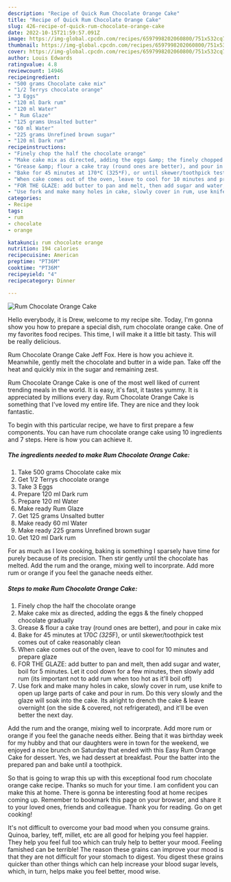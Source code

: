 ```yaml
---
description: "Recipe of Quick Rum Chocolate Orange Cake"
title: "Recipe of Quick Rum Chocolate Orange Cake"
slug: 426-recipe-of-quick-rum-chocolate-orange-cake
date: 2022-10-15T21:59:57.091Z
image: https://img-global.cpcdn.com/recipes/6597998202060800/751x532cq70/rum-chocolate-orange-cake-recipe-main-photo.jpg
thumbnail: https://img-global.cpcdn.com/recipes/6597998202060800/751x532cq70/rum-chocolate-orange-cake-recipe-main-photo.jpg
cover: https://img-global.cpcdn.com/recipes/6597998202060800/751x532cq70/rum-chocolate-orange-cake-recipe-main-photo.jpg
author: Louis Edwards
ratingvalue: 4.8
reviewcount: 14946
recipeingredient:
- "500 grams Chocolate cake mix"
- "1/2 Terrys chocolate orange"
- "3 Eggs"
- "120 ml Dark rum"
- "120 ml Water"
- " Rum Glaze"
- "125 grams Unsalted butter"
- "60 ml Water"
- "225 grams Unrefined brown sugar"
- "120 ml Dark rum"
recipeinstructions:
- "Finely chop the half the chocolate orange"
- "Make cake mix as directed, adding the eggs &amp; the finely chopped chocolate gradually"
- "Grease &amp; flour a cake tray (round ones are better), and pour in cake mix"
- "Bake for 45 minutes at 170*C (325*F), or until skewer/toothpick test comes out of cake reasonably clean"
- "When cake comes out of the oven, leave to cool for 10 minutes and prepare glaze"
- "FOR THE GLAZE: add butter to pan and melt, then add sugar and water, boil for 5 minutes. Let it cool down for a few minutes, then slowly add rum (its important not to add rum when too hot as it&#39;ll boil off)"
- "Use fork and make many holes in cake, slowly cover in rum, use knife to open up large parts of cake and pour in rum. Do this very slowly and the glaze will soak into the cake. Its alright to drench the cake &amp; leave overnight (on the side &amp; covered, not refrigerated), and it&#39;ll be even better the next day."
categories:
- Recipe
tags:
- rum
- chocolate
- orange

katakunci: rum chocolate orange 
nutrition: 194 calories
recipecuisine: American
preptime: "PT36M"
cooktime: "PT36M"
recipeyield: "4"
recipecategory: Dinner

---
```



![Rum Chocolate Orange Cake](https://img-global.cpcdn.com/recipes/6597998202060800/751x532cq70/rum-chocolate-orange-cake-recipe-main-photo.jpg)

Hello everybody, it is Drew, welcome to my recipe site. Today, I'm gonna show you how to prepare a special dish, rum chocolate orange cake. One of my favorites food recipes. This time, I will make it a little bit tasty. This will be really delicious.

Rum Chocolate Orange Cake Jeff Fox. Here is how you achieve it. Meanwhile, gently melt the chocolate and butter in a wide pan. Take off the heat and quickly mix in the sugar and remaining zest.

Rum Chocolate Orange Cake is one of the most well liked of current trending meals in the world. It is easy, it's fast, it tastes yummy. It is appreciated by millions every day. Rum Chocolate Orange Cake is something that I've loved my entire life. They are nice and they look fantastic.


To begin with this particular recipe, we have to first prepare a few components. You can have rum chocolate orange cake using 10 ingredients and 7 steps. Here is how you can achieve it.

<!--inarticleads1-->

##### The ingredients needed to make Rum Chocolate Orange Cake:

1. Take 500 grams Chocolate cake mix
1. Get 1/2 Terrys chocolate orange
1. Take 3 Eggs
1. Prepare 120 ml Dark rum
1. Prepare 120 ml Water
1. Make ready  Rum Glaze
1. Get 125 grams Unsalted butter
1. Make ready 60 ml Water
1. Make ready 225 grams Unrefined brown sugar
1. Get 120 ml Dark rum


For as much as I love cooking, baking is something I sparsely have time for purely because of its precision. Then stir gently until the chocolate has melted. Add the rum and the orange, mixing well to incorprate. Add more rum or orange if you feel the ganache needs either. 

<!--inarticleads2-->

##### Steps to make Rum Chocolate Orange Cake:

1. Finely chop the half the chocolate orange
1. Make cake mix as directed, adding the eggs &amp; the finely chopped chocolate gradually
1. Grease &amp; flour a cake tray (round ones are better), and pour in cake mix
1. Bake for 45 minutes at 170*C (325*F), or until skewer/toothpick test comes out of cake reasonably clean
1. When cake comes out of the oven, leave to cool for 10 minutes and prepare glaze
1. FOR THE GLAZE: add butter to pan and melt, then add sugar and water, boil for 5 minutes. Let it cool down for a few minutes, then slowly add rum (its important not to add rum when too hot as it&#39;ll boil off)
1. Use fork and make many holes in cake, slowly cover in rum, use knife to open up large parts of cake and pour in rum. Do this very slowly and the glaze will soak into the cake. Its alright to drench the cake &amp; leave overnight (on the side &amp; covered, not refrigerated), and it&#39;ll be even better the next day.


Add the rum and the orange, mixing well to incorprate. Add more rum or orange if you feel the ganache needs either. Being that it was birthday week for my hubby and that our daughters were in town for the weekend, we enjoyed a nice brunch on Saturday that ended with this Easy Rum Orange Cake for dessert. Yes, we had dessert at breakfast. Pour the batter into the prepared pan and bake until a toothpick. 

So that is going to wrap this up with this exceptional food rum chocolate orange cake recipe. Thanks so much for your time. I am confident you can make this at home. There is gonna be interesting food at home recipes coming up. Remember to bookmark this page on your browser, and share it to your loved ones, friends and colleague. Thank you for reading. Go on get cooking!

It's not difficult to overcome your bad mood when you consume grains. Quinoa, barley, teff, millet, etc are all good for helping you feel happier. They help you feel full too which can truly help to better your mood. Feeling famished can be terrible! The reason these grains can improve your mood is that they are not difficult for your stomach to digest. You digest these grains quicker than other things which can help increase your blood sugar levels, which, in turn, helps make you feel better, mood wise.
